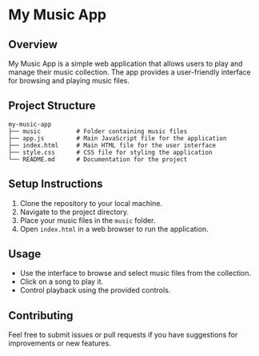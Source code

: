 # My Music App

## Overview
My Music App is a simple web application that allows users to play and manage their music collection. The app provides a user-friendly interface for browsing and playing music files.

## Project Structure
```
my-music-app
├── music          # Folder containing music files
├── app.js         # Main JavaScript file for the application
├── index.html     # Main HTML file for the user interface
├── style.css      # CSS file for styling the application
└── README.md      # Documentation for the project
```

## Setup Instructions
1. Clone the repository to your local machine.
2. Navigate to the project directory.
3. Place your music files in the `music` folder.
4. Open `index.html` in a web browser to run the application.

## Usage
- Use the interface to browse and select music files from the collection.
- Click on a song to play it.
- Control playback using the provided controls.

## Contributing
Feel free to submit issues or pull requests if you have suggestions for improvements or new features.